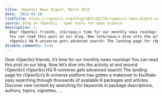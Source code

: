 ```yaml
---
title: rOpenSci News Digest, March 2022
date: '2022-03-18'
linkTitle: https://ropensci.org/blog/2022/03/18/ropensci-news-digest-march-2022/
source: Blog on rOpenSci - open tools for open science
description: |-
  Dear rOpenSci friends, it&rsquo;s time for our monthly news roundup!
  You can read this post on our blog. Now let&rsquo;s dive into the activity at and around rOpenSci!
  rOpenSci HQ R-universe gets advanced search! The landing page for rOpenSci&rsquo;s R-universe platform has gotten a makeover to facilitate easy searching through thousands of available R packages and articles. Discover new content by searching for keywords in package descriptions, authors, topics, vignettes, ...
disable_comments: true
---
```

Dear rOpenSci friends, it&rsquo;s time for our monthly news roundup!
You can read this post on our blog. Now let&rsquo;s dive into the activity at and around rOpenSci!
rOpenSci HQ R-universe gets advanced search! The landing page for rOpenSci&rsquo;s R-universe platform has gotten a makeover to facilitate easy searching through thousands of available R packages and articles. Discover new content by searching for keywords in package descriptions, authors, topics, vignettes, ...